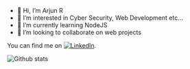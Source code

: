 - 👋 Hi, I’m Arjun R
- 👀 I’m interested in Cyber Security, Web Development etc...
- 🌱 I’m currently learning NodeJS
- 💞️ I’m looking to collaborate on web projects
<!-- Actual text -->

You can find me on [![LinkedIn][1.1]][2].

<!-- Icons -->
[1.1]: https://raw.githubusercontent.com/MartinHeinz/MartinHeinz/master/linkedin-3-16.png (LinkedIn icon without padding)
<!-- Links to your social media accounts -->
[2]: https://www.linkedin.com/in/arjun-r--


![Github stats](https://github-readme-stats.vercel.app/api?username=arjunr50)
<!---
arjunr50/arjunr50 is a ✨ special ✨ repository because its `README.md` (this file) appears on your GitHub profile.
You can click the Preview link to take a look at your changes.
--->
